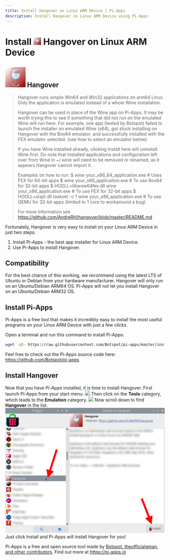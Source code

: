 ```yaml
---
title: Install Hangover on Linux ARM Device | Pi-Apps
description: Install Hangover on Linux ARM Device using Pi-Apps
---
```

<div class="simple-install-content content">

# Install <img src="/img/app-icons/Hangover/icon-64.png" height=24> Hangover on Linux ARM Device

## <img src="/img/app-icons/Hangover/icon-64.png"> Hangover
> Hangover runs simple Win64 and Win32 applications on arm64 Linux. Only the application is emulated instead of a whole Wine installation.
> 
> Hangover can be used in place of the Wine app on Pi-Apps. It may be worth trying this to see if something that did not run on the emulated Wine will run here.
> For example, one app (tested by Botspot) failed to launch the installer on emulated Wine (x64), got stuck installing on Hangover with the Box64 emulator, and successfully installed with the FEX emulator selected. (see how to select an emulator below)
> 
> If you have Wine installed already, clicking Install here will uninstall Wine first. Do note that installed applications and configuration left over from Wine in ~/.wine will need to be removed or renamed, as it appears Hangover cannot import it.
> 
> Examples on how to run:
> $ wine your_x86_64_application.exe # Uses FEX for 64-bit apps
> $ wine your_x86_application.exe # To use Box64 for 32-bit apps
> $ HODLL=libwow64fex.dll wine your_x86_application.exe # To use FEX for 32-bit apps
> $ HODLL=xtajit.dll taskset -c 1 wine your_x86_application.exe # To use QEMU for 32-bit apps (limited to 1 core to workaround a bug)
> 
> For more information see https://github.com/AndreRH/hangover/blob/master/README.md

Fortunately, Hangover is very easy to install on your Linux ARM Device in just two steps.
1. Install Pi-Apps - the best app installer for Linux ARM Device.
2. Use Pi-Apps to install Hangover.
</div>
<div class="simple-install-content content">

## Compatibility
For the best chance of this working, we recommend using the latest LTS of Ubuntu or Debian from your hardware manufacturer.
Hangover will only run on an Ubuntu/Debian ARM64 OS. Pi-Apps will not let you install Hangover on an Ubuntu/Debian ARM32 OS.
</div>
<div class="simple-install-content content">

## Install Pi-Apps

Pi-Apps is a free tool that makes it incredibly easy to install the most useful programs on your Linux ARM Device with just a few clicks.

Open a terminal and run this command to install Pi-Apps:
```bash
wget -qO- https://raw.githubusercontent.com/Botspot/pi-apps/master/install | bash
```
Feel free to check out the Pi-Apps source code here: https://github.com/Botspot/pi-apps
</div>
<div class="simple-install-content content">

## Install Hangover

Now that you have Pi-Apps installed, it is time to install Hangover.
First launch Pi-Apps from your start menu:
<img src="/img/start-menu.png">
Then click on the <b>Tools</b> category, which leads to the <b>Emulation</b> category.
<img src="/img/category-selections/Emulation.png">
Now scroll down to find <b>Hangover</b> in the list.
<img src="/img/app-icons/Hangover/app-selection.png">
Just click Install and Pi-Apps will install Hangover for you!
</div>
<div class="simple-install-content content">

Pi-Apps is a free and open source tool made by [Botspot, theofficialgman, and other contributors](/about/#contributors). Find out more at https://pi-apps.io
</div>
